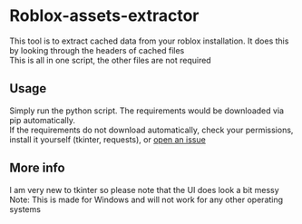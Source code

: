 # Roblox-assets-extractor
This tool is to extract cached data from your roblox installation. It does this by looking through the headers of cached files<br>
This is all in one script, the other files are not required
## Usage
Simply run the python script. The requirements would be downloaded via pip automatically.<br>
If the requirements do not download automatically, check your permissions, install it yourself (tkinter, requests), or [open an issue](https://github.com/AeEn123/Roblox-assets-extractor/issues/new/choose)
## More info
I am very new to tkinter so please note that the UI does look a bit messy<br>
Note: This is made for Windows and will not work for any other operating systems <br>
